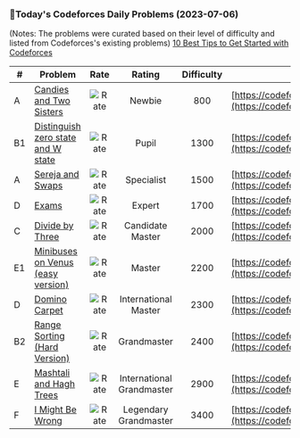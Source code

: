 ### 🌟Today's Codeforces Daily Problems (2023-07-06)
(Notes: The problems were curated based on their level of difficulty and listed from Codeforces's existing problems)
[10 Best Tips to Get Started with Codeforces](https://github.com/ika9810/Codeforces-Daily-Problems/blob/main/10%20Best%20Tips%20to%20Get%20Started%20with%20Codeforces.md)

| # | Problem | Rate| Rating | Difficulty | Contest |
|---| ----- | :--------: | :----------: | :----------: | ---------- |
|A|[Candies and Two Sisters](https://codeforces.com/contest/1335/problem/A)|![Rate](https://img.shields.io/badge/Newbie-800-lightgrey)|Newbie|800|[https://codeforces.com/contest/1335](https://codeforces.com/contest/1335)|
|B1|[Distinguish zero state and W state](https://codeforces.com/contest/1002/problem/B1)|![Rate](https://img.shields.io/badge/Pupil-1300-brightgreen)|Pupil|1300|[https://codeforces.com/contest/1002](https://codeforces.com/contest/1002)|
|A|[Sereja and Swaps](https://codeforces.com/contest/425/problem/A)|![Rate](https://img.shields.io/badge/Specialist-1500-9cf)|Specialist|1500|[https://codeforces.com/contest/425](https://codeforces.com/contest/425)|
|D|[Exams](https://codeforces.com/contest/732/problem/D)|![Rate](https://img.shields.io/badge/Expert-1700-blue)|Expert|1700|[https://codeforces.com/contest/732](https://codeforces.com/contest/732)|
|C|[Divide by Three](https://codeforces.com/contest/792/problem/C)|![Rate](https://img.shields.io/badge/Candidate%20Master-2000-blueviolet)|Candidate Master|2000|[https://codeforces.com/contest/792](https://codeforces.com/contest/792)|
|E1|[Minibuses on Venus (easy version)](https://codeforces.com/contest/1808/problem/E1)|![Rate](https://img.shields.io/badge/Master-2200-orange)|Master|2200|[https://codeforces.com/contest/1808](https://codeforces.com/contest/1808)|
|D|[Domino Carpet](https://codeforces.com/contest/77/problem/D)|![Rate](https://img.shields.io/badge/International%20Master-2300-orange)|International Master|2300|[https://codeforces.com/contest/77](https://codeforces.com/contest/77)|
|B2|[Range Sorting (Hard Version)](https://codeforces.com/contest/1827/problem/B2)|![Rate](https://img.shields.io/badge/Grandmaster-2400-red)|Grandmaster|2400|[https://codeforces.com/contest/1827](https://codeforces.com/contest/1827)|
|E|[Mashtali and Hagh Trees](https://codeforces.com/contest/1528/problem/E)|![Rate](https://img.shields.io/badge/International%20Grandmaster-2900-red)|International Grandmaster|2900|[https://codeforces.com/contest/1528](https://codeforces.com/contest/1528)|
|F|[I Might Be Wrong](https://codeforces.com/contest/1693/problem/F)|![Rate](https://img.shields.io/badge/Legendary%20Grandmaster-3400-red)|Legendary Grandmaster|3400|[https://codeforces.com/contest/1693](https://codeforces.com/contest/1693)|
